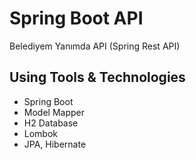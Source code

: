 # Spring Boot API
 Belediyem Yanımda API (Spring Rest API)
## Using Tools & Technologies 
* Spring Boot 
* Model Mapper 
* H2 Database 
* Lombok 
* JPA, Hibernate
